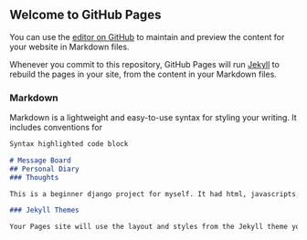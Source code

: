 ## Welcome to GitHub Pages

You can use the [editor on GitHub](https://github.com/abena1apaw/Message-board_project/edit/master/README.md) to maintain and preview the content for your website in Markdown files.

Whenever you commit to this repository, GitHub Pages will run [Jekyll](https://jekyllrb.com/) to rebuild the pages in your site, from the content in your Markdown files.

### Markdown

Markdown is a lightweight and easy-to-use syntax for styling your writing. It includes conventions for

```markdown
Syntax highlighted code block

# Message Board
## Personal Diary
### Thoughts

This is a beginner django project for myself. It had html, javascripts, css/bootsrap, and jquery. It needs asthetics. It focuses on stocktrading and market analysis.

### Jekyll Themes

Your Pages site will use the layout and styles from the Jekyll theme you have selected in your [repository settings](https://github.com/abena1apaw/Message-board_project/settings). The name of this theme is saved in the Jekyll `_config.yml` configuration file.


